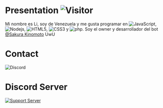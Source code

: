 # Presentation ![Visitor](https://visitor-badge.laobi.icu/badge?page_id=LiiUwU.LiiUwU)
Mi nombre es Li, soy de Venezuela y me gusta programar en ![JavaScript](https://img.shields.io/badge/-JavaScript-black?style=flat-square&logo=javascript), ![Nodejs](https://img.shields.io/badge/-Nodejs-black?style=flat-square&logo=Node.js), ![HTML5](https://img.shields.io/badge/-HTML5-E34F26?style=flat-square&logo=html5&logoColor=white), ![CSS3](https://img.shields.io/badge/-CSS3-1572B6?style=flat-square&logo=css3) y ![php](https://img.shields.io/badge/-php-1572B6?style=flat-square&logo=php). Soy el owner y desarrollador del bot [@Sakura Kinomoto](https://top.gg/bot/675507591907901467) UwU
# Contact
![Discord](https://img.shields.io/twitter/url?color=blue&label=Discord%20%7C%20Li%20李%236128&logo=discord&style=flat-square&url=https://discord.gg/82arCjH)

# Discord Server
[![Support Server](https://discord.com/api/guilds/675784144340647999/embed.png?style=banner4)](https://discord.gg/82arCjH)

